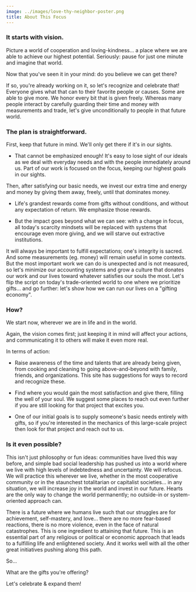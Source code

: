 ```yaml
---
image: ../images/love-thy-neighbor-poster.png
title: About This Focus
---
```


### It starts with vision. ###

Picture a world of cooperation and loving-kindness... a place where we are able
to achieve our highest potential. Seriously: pause for just one minute and
imagine that world.

Now that you've seen it in your mind: do you believe we can get there?

If so, you're already working on it, so let's recognize and celebrate that!
Everyone gives what that can to their favorite people or causes. Some are able
to give more. We honor every bit that is given freely. Whereas many people
interact by carefully guarding their time and money with measurements and trade,
let's give unconditionally to people in that future world.

### The plan is straightforward. ###

First, keep that future in mind. We'll only get there if it's in our sights.

* That cannot be emphasized enough! It's easy to lose sight of our ideals as we
  deal with everyday needs and with the people immediately around us. Part of
  our work is focused on the focus, keeping our highest goals in our sights.

Then, after satisfying our basic needs, we invest our extra time and energy
and money by giving them away, freely, until that dominates money.

* Life's grandest rewards come from gifts without conditions, and without any
  expectation of return. We emphasize those rewards.

* But the impact goes beyond what we can see: with a change in focus, all
  today's scarcity mindsets will be replaced with systems that encourage even
  more giving, and we will starve out extractive institutions.

It will always be important to fulfill expectations; one's integrity is sacred.
And some measurements (eg. money) will remain useful in some contexts. But the
most important work we can do is unexpected and is not measured, so let's
minimize our accounting systems and grow a culture that donates our work and our
lives toward whatever satisfies our souls the most. Let's flip the script on
today's trade-oriented world to one where we prioritize gifts... and go further:
let's show how we can run our lives on a "gifting economy".

### How? ###

We start now, wherever we are in life and in the world.

Again, the vision comes first; just keeping it in mind will affect your actions,
and communicating it to others will make it even more real.

In terms of action:

* Raise awareness of the time and talents that are already being given, from
  cooking and cleaning to going above-and-beyond with family, friends, and
  organizations. This site has suggestions for ways to record and recognize
  these.

* Find where you would gain the most satisfaction and give there, filling the
  well of your soul. We suggest some places to reach out even further if you are
  still looking for that project that excites you.

* One of our initial goals is to supply someone's basic needs entirely with
  gifts, so if you're interested in the mechanics of this large-scale project
  then look for that project and reach out to us.

### Is it even possible? ###

This isn't just philosophy or fun ideas: communities have lived this way before,
and simple bad social leadership has pushed us into a world where we live with
high levels of indebtedness and uncertainty. We will refocus. We will practice
this wherever we live, whether in the most cooperative community or in the
staunchest totalitarian or capitalist societies... in any situation, we will
increase joy in the world and invest in our future. Hearts are the only way to
change the world permanently; no outside-in or system-oriented approach can.

There is a future where we humans live such that our struggles are for
achievement, self-mastery, and love... there are no more fear-based reactions,
there is no more violence, even in the face of natural catastrophes. This is one
ingredient to attaining that future. This is an essential part of any religious
or political or economic approach that leads to a fulfilling life and
enlightened society. And it works well with all the other great initiatives
pushing along this path.

So...

What are the gifts you're offering?

Let's celebrate & expand them!
